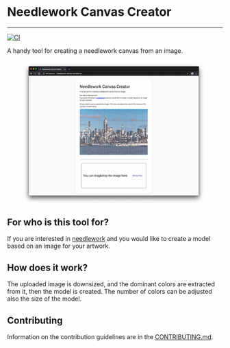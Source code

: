 # Needlework Canvas Creator

---

[![CI](https://github.com/timzatko/needlework-canvas/workflows/CI/badge.svg)](https://github.com/timzatko/needlework-canvas/actions?query=workflow:CI+branch:master)

A handy tool for creating a needlework canvas from an image.

![Example](./assets/example.gif)

## For who is this tool for?

If you are interested in [needlework](https://en.wikipedia.org/wiki/Needlework) and you would like to create a model based on an image for your artwork.

## How does it work?

The uploaded image is downsized, and the dominant colors are extracted from it, then the model is created. The number of colors can be adjusted also the size of the model.

## Contributing

Information on the contribution guidelines are in the [CONTRIBUTING.md](./CONTRIBUTING.md).
